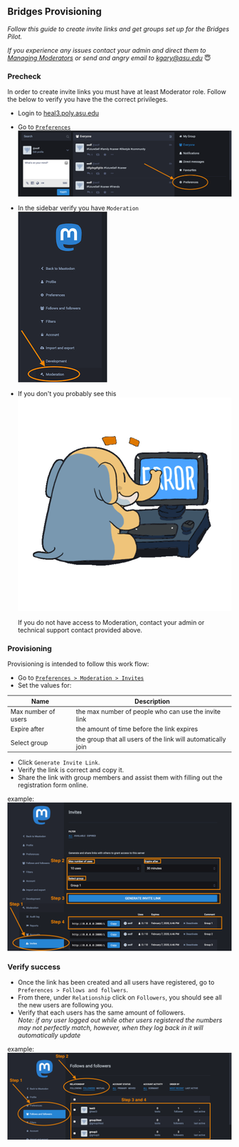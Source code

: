 ## Bridges Provisioning

_Follow this guide to create invite links and get groups set up for the Bridges Pilot._

_If you experience any issues contact your admin and direct them to [Managing Moderators](./manageModerators.md) or send and angry email to [kgary@asu.edu](mailto:kgary@asu.edu)_ 😇

### Precheck

In order to create invite links you must have at least Moderator role. Follow the below to verify you have the the correct privileges. 

* Login to [heal3.poly.asu.edu](https://heal3.poly.asu.edu) 
* Go to [`Preferences`](https://heal3.poly.asu.edu/admin/invites) ![preferences](./img/preferences_walkthrough.png)
* In the sidebar verify you have `Moderation`\
  ![moderation_tab](./img/moderation_provisioning.png)
  
* If you don't you probably see this\
![baby_rage](./img/provision_priv_oops.gif)

  If you do not have access to Moderation, contact your admin or technical support contact provided above.    
### Provisioning 

Provisioning is intended to follow this work flow:

- Go to [`Preferences > Moderation > Invites` ](https://heal3.poly.asu.edu/admin/invites)
- Set the values for:

| Name  | Description  |   
|---|---|
| Max number of users  | the max number of people who can use the invite link  |
| Expire after | the amount of time before the link expires  |
| Select group | the group that all users of the link will automatically join | 

- Click `Generate Invite Link`.
- Verify the link is correct and copy it. 
- Share the link with group members and assist them with filling out the registration form online.

example: ![generate_link](./img/generate_link.png)

### Verify success

- Once the link has been created and all users have registered, go to `Preferences > Follows and follwers`.
- From there, under `Relationship` click on `Followers`, you should see all the new users are following you.
- Verify that each users has the same amount of followers.  
 _Note: if any user logged out while other users registered the numbers may not perfectly match, however, when they log back in it will automatically update_ 

example: ![verify_success](./img/verify_provision.png) 

